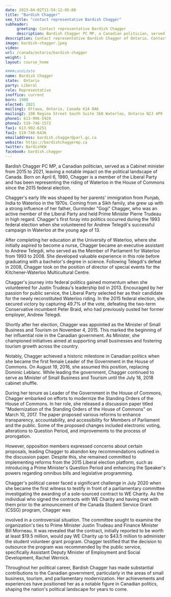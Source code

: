 ```yaml
---
date: 2023-04-02T11:54:12-05:00
title: "Bardish Chagger"
seo_title: "contact representative Bardish Chagger"
subheader:
     greeting: Contact representative Bardish Chagger
     description: Bardish Chagger PC MP, a Canadian politician, served as a Cabinet minister from 2015 to 2021, leaving a notable impact on the political landscape of Canada.
description: Contact representative Bardish Chagger of Ontario. Contact information for Bardish Chagger includes email address, phone number, and mailing address.
image: bardish-chagger.jpeg
video:
url: /canada/ontario/bardish-chagger
weight: 1
layout: course_home

####candidate
name: Bardish Chagger
state:	Ontario
party: Liberal
role: Representative
inoffice: current
born: 1980
elected: 2021
mailing1: Ottawa, Ontario, Canada K1A 0A6
mailing2: 100 Regina Street South Suite 360 Waterloo, Ontario N2J 4P9
phone1: 613-996-5928
phone2: 519-746-1573
fax1: 613-992-6251
fax2: 519-746-6436
emailaddress: bardish.chagger@parl.gc.ca
website: https://bardishchaggermp.ca
twitter: BardishKW
facebook: bardish.chagger
---
```


Bardish Chagger PC MP, a Canadian politician, served as a Cabinet minister from 2015 to 2021, leaving a notable impact on the political landscape of Canada. Born on April 6, 1980, Chagger is a member of the Liberal Party and has been representing the riding of Waterloo in the House of Commons since the 2015 federal election.

Chagger's early life was shaped by her parents' immigration from Punjab, India to Waterloo in the 1970s. Coming from a Sikh family, she grew up with a strong influence of her father, Gurminder "Gogi" Chagger, who was an active member of the Liberal Party and held Prime Minister Pierre Trudeau in high regard. Chagger's first foray into politics occurred during the 1993 federal election when she volunteered for Andrew Telegdi's successful campaign in Waterloo at the young age of 13.

After completing her education at the University of Waterloo, where she initially aspired to become a nurse, Chagger became an executive assistant to Andrew Telegdi, who served as the Member of Parliament for Waterloo from 1993 to 2008. She developed valuable experience in this role before graduating with a bachelor's degree in science. Following Telegdi's defeat in 2008, Chagger took on the position of director of special events for the Kitchener-Waterloo Multicultural Centre.

Chagger's journey into federal politics gained momentum when she volunteered for Justin Trudeau's leadership bid in 2013. Encouraged by her passion for public service, the Liberal Party selected her as their candidate for the newly reconstituted Waterloo riding. In the 2015 federal election, she secured victory by capturing 49.7% of the vote, defeating the two-term Conservative incumbent Peter Braid, who had previously ousted her former employer, Andrew Telegdi.

Shortly after her election, Chagger was appointed as the Minister of Small Business and Tourism on November 4, 2015. This marked the beginning of her influential role in the Canadian government. As Minister, she championed initiatives aimed at supporting small businesses and fostering tourism growth across the country.

Notably, Chagger achieved a historic milestone in Canadian politics when she became the first female Leader of the Government in the House of Commons. On August 19, 2016, she assumed this position, replacing Dominic Leblanc. While leading the government, Chagger continued to serve as Minister of Small Business and Tourism until the July 18, 2018 cabinet shuffle.

During her tenure as Leader of the Government in the House of Commons, Chagger embarked on efforts to modernize the Standing Orders of the House of Commons. In her role, she released a discussion paper titled "Modernization of the Standing Orders of the House of Commons" on March 10, 2017. The paper proposed various reforms to enhance transparency, accountability, and accessibility for Members of Parliament and the public. Some of the proposed changes included electronic voting, alterations to Question Period, and improvements to the process of prorogation.

However, opposition members expressed concerns about certain proposals, leading Chagger to abandon key recommendations outlined in the discussion paper. Despite this, she remained committed to implementing reforms from the 2015 Liberal election platform, such as introducing a Prime Minister's Question Period and enhancing the Speaker's powers regarding omnibus bills and legislative programming.

Chagger's political career faced a significant challenge in July 2020 when she became the first witness to testify in front of a parliamentary committee investigating the awarding of a sole-sourced contract to WE Charity. As the individual who signed the contracts with WE Charity and having met with them prior to the announcement of the Canada Student Service Grant (CSSG) program, Chagger was

 involved in a controversial situation. The committee sought to examine the organization's ties to Prime Minister Justin Trudeau and Finance Minister Bill Morneau. It was revealed that the contract, initially reported to be worth at least $19.5 million, would pay WE Charity up to $43.5 million to administer the student volunteer grant program. Chagger testified that the decision to outsource the program was recommended by the public service, specifically Assistant Deputy Minister of Employment and Social Development, Rachel Wernick.

Throughout her political career, Bardish Chagger has made substantial contributions to the Canadian government, particularly in the areas of small business, tourism, and parliamentary modernization. Her achievements and experiences have positioned her as a notable figure in Canadian politics, shaping the nation's political landscape for years to come.
